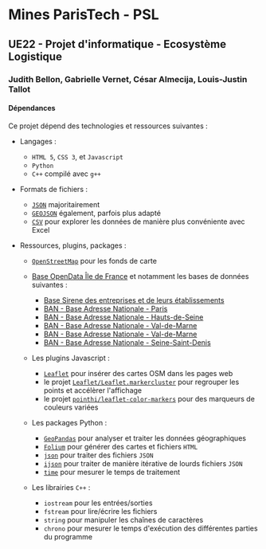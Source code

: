 # Mines ParisTech - PSL

## UE22 - Projet d'informatique - Ecosystème Logistique

### Judith Bellon, Gabrielle Vernet, César Almecija, Louis-Justin Tallot

#### Dépendances

Ce projet dépend des technologies et ressources suivantes :

* Langages :
  * `HTML 5`, `CSS 3`, et `Javascript`
  * `Python`
  * `C++` compilé avec `g++`

* Formats de fichiers :
  * [`JSON`](https://fr.wikipedia.org/wiki/JavaScript_Object_Notation) majoritairement
  * [`GEOJSON`](https://fr.wikipedia.org/wiki/GeoJSON) également, parfois plus adapté
  * [`CSV`](https://fr.wikipedia.org/wiki/Comma-separated_values) pour explorer les données de manière plus convéniente avec Excel

* Ressources, plugins, packages :
  * [`OpenStreetMap`](https://www.openstreetmap.org) pour les fonds de carte
  * [Base OpenData Île de France](https://data.iledefrance.fr/) et notamment les bases de données suivantes :
    * [Base Sirene des entreprises et de leurs établissements](https://data.iledefrance.fr/explore/dataset/base-sirene)
    * [BAN - Base Adresse Nationale - Paris](https://data.iledefrance.fr/explore/dataset/base-adresse-75)
    * [BAN - Base Adresse Nationale - Hauts-de-Seine](https://data.iledefrance.fr/explore/dataset/base-adresse-92)
    * [BAN - Base Adresse Nationale - Val-de-Marne](https://data.iledefrance.fr/explore/dataset/base-adresse-94)
    * [BAN - Base Adresse Nationale - Val-de-Marne](https://data.iledefrance.fr/explore/dataset/base-adresse-94)
    * [BAN - Base Adresse Nationale - Seine-Saint-Denis](https://data.iledefrance.fr/explore/dataset/base-adresse-93)

  * Les plugins Javascript :
    * [`Leaflet`](https://leafletjs.com/) pour insérer des cartes OSM dans les pages web
    * le projet [`Leaflet/Leaflet.markercluster`](https://github.com/Leaflet/Leaflet.markercluster) pour regrouper les points et accélèrer l'affichage
    * le projet [`pointhi/leaflet-color-markers`](https://github.com/pointhi/leaflet-color-markers) pour des marqueurs de couleurs variées
  * Les packages Python :
    * [`GeoPandas`](https://geopandas.org/) pour analyser et traiter les données géographiques
    * [`Folium`](https://python-visualization.github.io/folium/) pour générer des cartes et fichiers `HTML`
    * [`json`](https://docs.python.org/fr/3/library/json.html) pour traiter des fichiers `JSON`
    * [`ijson`](https://pypi.org/project/ijson/) pour traiter de manière itérative de lourds fichiers `JSON`
    * [`time`](https://docs.python.org/fr/3/library/time.html) pour mesurer le temps de traitement
  * Les librairies `C++` :
    * `iostream` pour les entrées/sorties
    * `fstream` pour lire/écrire les fichiers
    * `string` pour manipuler les chaînes de caractères
    * `chrono` pour mesurer le temps d'exécution des différentes parties du programme
